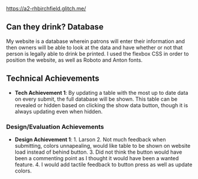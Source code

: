 https://a2-rhbirchfield.glitch.me/
## Can they drink? Database
My website is a database wherein patrons will enter their information and then owners will be able to look at the data and have whether or not that person is legally able to drink be printed. I used the flexbox CSS in order to position the website, as well as Roboto and Anton fonts.

## Technical Achievements
- **Tech Achievement 1**: By updating a table with the most up to date data on every submit, the full database will be shown. This table can be revealed or hidden based on clicking the show data button, though it is always updating even when hidden.

### Design/Evaluation Achievements
- **Design Achievement 1**: 1. Larson 2. Not much feedback when submitting, colors unnapealing, would like table to be shown on website load instead of behind button. 3. Did not think the button would have been a commenting point as I thought it would have been a wanted feature. 4. I would add tactile feedback to button press as well as update colors.
